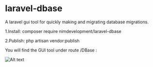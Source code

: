 # laravel-dbase
A laravel gui tool for quickly making and migrating database migrations.

1.Install:
composer require nimdevelopment/laravel-dbase

2.Publish:
php artisan vendor:publish

You will find the GUI tool under route /DBase : 

![Alt text](https://images.pexels.com/photos/67636/rose-blue-flower-rose-blooms-67636.jpeg?auto=compress&cs=tinysrgb&h=750&w=1260 "Test")
